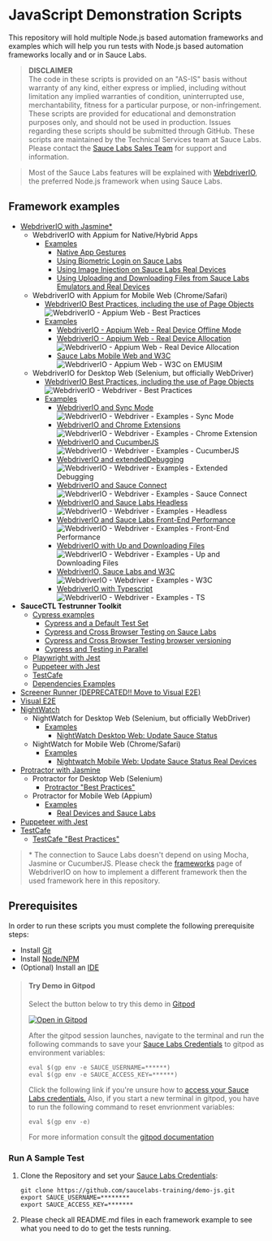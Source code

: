 # JavaScript Demonstration Scripts

This repository will hold multiple Node.js based automation frameworks and examples which will help you run tests with
Node.js based automation frameworks locally and or in Sauce Labs.

> **DISCLAIMER**\
> The code in these scripts is provided on an "AS-IS" basis without warranty of any kind, either express or implied,
> including without limitation any implied warranties of condition, uninterrupted use, merchantability, fitness for a
> particular purpose, or non-infringement.
> These scripts are provided for educational and demonstration purposes only, and should not be used in production.
> Issues regarding these scripts should be submitted through GitHub. These scripts are maintained by the Technical 
> Services team at Sauce Labs.\
> Please contact the [Sauce Labs Sales Team](https://saucelabs.com/contact) for support and information.

> Most of the Sauce Labs features will be explained with [WebdriverIO](https://webdriver.io/), the preferred Node.js 
framework when using Sauce Labs.

## Framework examples
- [WebdriverIO with Jasmine*](webdriverio)
    - WebdriverIO with Appium for Native/Hybrid Apps
        - [Examples](webdriverio/appium-app/examples)
            - [Native App Gestures](webdriverio/appium-app/examples/gestures)
            - [Using Biometric Login on Sauce Labs](webdriverio/appium-app/examples/biometric-login)
            - [Using Image Injection on Sauce Labs Real Devices](webdriverio/appium-app/examples/image-injection)
            - [Using Uploading and Downloading Files from Sauce Labs Emulators and Real Devices](webdriverio/appium-app/examples/up-download-file)
    - WebdriverIO with Appium for Mobile Web (Chrome/Safari)
        - [WebdriverIO Best Practices, including the use of Page Objects](webdriverio/appium-web/best-practices)\
          ![WebdriverIO - Appium Web - Best Practices](https://github.com/saucelabs-training/demo-js/workflows/WebdriverIO%20-%20Appium%20Web%20-%20Best%20Practices/badge.svg)
        - [Examples](webdriverio/appium-web/examples)
            - [WebdriverIO - Appium Web - Real Device Offline Mode](webdriverio/appium-web/examples/offline-testing)
            - [WebdriverIO - Appium Web - Real Device Allocation](webdriverio/appium-web/examples/device-allocation)\
              ![WebdriverIO - Appium Web - Real Device Allocation](https://github.com/saucelabs-training/demo-js/workflows/WebdriverIO%20-%20Appium%20Web%20-%20Real%20Device%20Allocation/badge.svg)
            - [Sauce Labs Mobile Web and W3C](webdriverio/appium-web/examples/w3c)\
              ![WebdriverIO - Appium Web - W3C on EMUSIM](https://github.com/saucelabs-training/demo-js/workflows/WebdriverIO%20-%20Appium%20Web%20-%20W3C%20on%20EMUSIM/badge.svg)
    - WebdriverIO for Desktop Web (Selenium, but officially WebDriver)
        - [WebdriverIO Best Practices, including the use of Page Objects](webdriverio/webdriver/best-practices)\
          ![WebdriverIO - Webdriver - Best Practices](https://github.com/saucelabs-training/demo-js/workflows/WebdriverIO%20-%20Webdriver%20-%20Best%20Practices/badge.svg)
        - [Examples](webdriverio/webdriver/examples)
            - [WebdriverIO and Sync Mode](webdriverio/webdriver/examples/sync-mode)\
              ![WebdriverIO - Webdriver - Examples - Sync Mode](https://github.com/saucelabs-training/demo-js/workflows/WebdriverIO%20-%20Webdriver%20-%20Examples%20-%20Sync%20Mode/badge.svg)
            - [WebdriverIO and Chrome Extensions](webdriverio/webdriver/examples/chrome-extension)\
              ![WebdriverIO - Webdriver - Examples - Chrome Extension](https://github.com/saucelabs-training/demo-js/workflows/WebdriverIO%20-%20Webdriver%20-%20Examples%20-%20Chrome%20Extensions/badge.svg)
            - [WebdriverIO and CucumberJS](webdriverio/webdriver/examples/cucumberjs)\
              ![WebdriverIO - Webdriver - Examples - CucumberJS](https://github.com/saucelabs-training/demo-js/workflows/WebdriverIO%20-%20Webdriver%20-%20Examples%20-%20CucumberJS/badge.svg)
            - [WebdriverIO and extendedDebugging](webdriverio/webdriver/examples/extended-debugging)\
              ![WebdriverIO - Webdriver - Examples - Extended Debugging](https://github.com/saucelabs-training/demo-js/workflows/WebdriverIO%20-%20Webdriver%20-%20Examples%20-%20Extended%20Debugging/badge.svg)
            - [WebdriverIO and Sauce Connect](webdriverio/webdriver/examples/sc)\
              ![WebdriverIO - Webdriver - Examples - Sauce Connect](https://github.com/saucelabs-training/demo-js/workflows/WebdriverIO%20-%20Webdriver%20-%20Examples%20-%20Sauce%20Connect/badge.svg)
            - [WebdriverIO and Sauce Labs Headless](webdriverio/webdriver/examples/headless)\
              ![WebdriverIO - Webdriver - Examples - Headless](https://github.com/saucelabs-training/demo-js/workflows/WebdriverIO%20-%20Webdriver%20-%20Examples%20-%20Headless/badge.svg)
            - [WebdriverIO and Sauce Labs Front-End Performance](webdriverio/webdriver/examples/performance)\
              ![WebdriverIO - Webdriver - Examples - Front-End Performance](https://github.com/saucelabs-training/demo-js/workflows/WebdriverIO%20-%20Webdriver%20-%20Examples%20-%20Front-End%20Performance/badge.svg)
            - [WebdriverIO with Up and Downloading Files](webdriverio/webdriver/examples/up-download)\
              ![WebdriverIO - Webdriver - Examples - Up and Downloading Files](https://github.com/saucelabs-training/demo-js/workflows/WebdriverIO%20-%20Webdriver%20-%20Examples%20-%20UpDownload/badge.svg)
            - [WebdriverIO, Sauce Labs and W3C](webdriverio/webdriver/examples/w3c)\
              ![WebdriverIO - Webdriver - Examples - W3C](https://github.com/saucelabs-training/demo-js/workflows/WebdriverIO%20-%20Webdriver%20-%20Examples%20-%20W3C/badge.svg)
            - [WebdriverIO with Typescript](webdriverio/webdriver/examples/typescript)\
              ![WebdriverIO - Webdriver - Examples - TS](https://github.com/saucelabs-training/demo-js/workflows/WebdriverIO%20-%20Webdriver%20-%20Examples%20-%20TS/badge.svg)
- **SauceCTL Testrunner Toolkit**
    - [Cypress examples](testrunner-toolkit/cypress)
        - [Cypress and a Default Test Set](testrunner-toolkit/cypress/README.md#example-1---minimal-configuration-for-all-tests)
        - [Cypress and Cross Browser Testing on Sauce Labs](testrunner-toolkit/cypress/README.md#example-3---cross-browser-tests)
        - [Cypress and Cross Browser Testing browser versioning](testrunner-toolkit/cypress/README.md#example-4---cross-versions-tests)
        - [Cypress and Testing in Parallel](testrunner-toolkit/cypress/README.md#example-2---parallel-tests)
    - [Playwright with Jest](testrunner-toolkit/playwright)
    - [Puppeteer with Jest](testrunner-toolkit/puppeteer)
    - [TestCafe](testrunner-toolkit/testcafe)
    - [Dependencies Examples](testrunner-toolkit/dependencies-example)
- [Screener Runner (DEPRECATED!! Move to Visual E2E)](screener-runner)
- [Visual E2E](visual-e2e)
- [NightWatch](nightwatch)
    - NightWatch for Desktop Web (Selenium, but officially WebDriver)
        - [Examples](nightwatch/webdriver/examples)
            - [NightWatch Desktop Web: Update Sauce Status](nightwatch/webdriver/examples/update-sauce)
    - NightWatch for Mobile Web (Chrome/Safari)
        - [Examples](nightwatch/appium-web/examples)
            - [Nightwatch Mobile Web: Update Sauce Status Real Devices](nightwatch/appium-web/examples/update-sauce-real-devices)
- [Protractor with Jasmine](protractor)
    - Protractor for Desktop Web (Selenium)
        - [Protractor "Best Practices"](protractor/selenium/best-practices)
    - Protractor for Mobile Web (Appium)
        - [Examples](webdriverio/webdriver/examples)
            - [Real Devices and Sauce Labs](protractor/appium-web/examples/real-devices)
- [Puppeteer with Jest](puppeteer)
- [TestCafe](testcafe)
    - [TestCafe "Best Practices"](testcafe/best-practices)

> \* The connection to Sauce Labs doesn't depend on using Mocha, Jasmine or CucumberJS. Please check the 
[frameworks](https://webdriver.io/docs/frameworks.html) page of WebdriverIO on how to implement a different framework then 
the used framework here in this repository.

## Prerequisites
In order to run these scripts you must complete the following prerequisite steps:

* Install [Git](prerequisites.md#install-git)
* Install [Node/NPM](prerequisites.md#install-and-nodejs-and-npm)
* (Optional) Install an [IDE](prerequisites.md#install-an-ide)

>   #### Try Demo in Gitpod
>   Select the button below to try this demo in [Gitpod](https://www.gitpod.io/)
>
>  [![Open in Gitpod](https://github.com/saucelabs-training/demo-js/blob/master/open-in-gitpod.png)](https://gitpod.io/#https://github.com/saucelabs-training/demo-js)
>
>   After the gitpod session launches, navigate to the terminal and run the following commands to save your [Sauce Labs Credentials](https://app.saucelabs.com/user-settings) to gitpod as environment variables:
>   ```
>   eval $(gp env -e SAUCE_USERNAME=******)
>   eval $(gp env -e SAUCE_ACCESS_KEY=******)
>   ```
>   Click the following link if you're unsure how to [access your Sauce Labs credentials.](https://wiki.saucelabs.com/display/DOCS/Best+Practice%3A+Use+Environment+Variables+for+Authentication+Credentials)
>   Also, if you start a new terminal in gitpod, you have to run the following command to reset envrionment variables:
>   ```
>   eval $(gp env -e)
>   ```
>  
>   For more information consult the [gitpod documentation](https://www.gitpod.io/docs/47_environment_variables/)

### Run A Sample Test
1. Clone the Repository and set your [Sauce Labs Credentials](https://app.saucelabs.com/user-settings):

    ```
    git clone https://github.com/saucelabs-training/demo-js.git
    export SAUCE_USERNAME=********
    export SAUCE_ACCESS_KEY=*******
    ```
   
2. Please check all README.md files in each framework example to see what you need to do to get the tests running.
